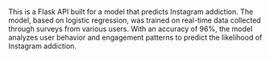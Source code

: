 This is a Flask API built for a model that predicts Instagram addiction. The model, based on logistic regression, was trained on real-time data collected through surveys from various users. With an accuracy of 96%, the model analyzes user behavior and engagement patterns to predict the likelihood of Instagram addiction.

